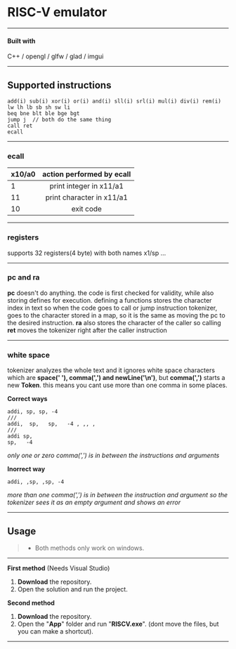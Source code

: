 # RISC-V emulator
---

#### Built with
C++ / opengl / glfw / glad / imgui

---
## Supported instructions
```
add(i) sub(i) xor(i) or(i) and(i) sll(i) srl(i) mul(i) div(i) rem(i)
lw lh lb sb sh sw li
beq bne blt ble bge bgt 
jump j  // both do the same thing
call ret
ecall
````
---
### ecall
| x10/a0 | action performed by ecall | 
| :---   |         :----:            |
| 1      |  print integer in x11/a1  |
| 11     | print character in x11/a1 |
| 10     |       exit code           | 
---

### registers
supports 32 registers(4 byte) with both names x1/sp ...

---

### pc and ra
**pc** doesn't do anything. the code is first checked for validity, while also storing defines for execution. defining a functions stores the character index in text so when the code goes to call or jump instruction tokenizer, goes to the character stored in a map, so it is the same as moving the pc to the desired instruction. **ra** also stores the character of the caller so calling **ret** moves the tokenizer right after the caller instruction

---

### white space
tokenizer analyzes the whole text and it ignores white space characters which are **space(' '), comma(',') and newLine('\n')**, but **comma(',')** starts a new **Token**. this means you cant use more than one comma in some places.

**Correct ways**
```
addi, sp, sp, -4
///
addi,  sp,   sp,   -4 , ,, ,
///
addi sp,
sp,   -4
```
*only one or zero comma(',') is in between the instructions and arguments*

**Inorrect way**
```
addi, ,sp, ,sp, -4
```
*more than one comma(',') is in between the instruction and argument so the tokenizer sees it as an empty argument and shows an error*

---

## Usage

> - Both methods only work on windows.
---
**First method** (Needs Visual Studio)
1. **Download** the repository.
2. Open the solution and run the project.

**Second method**
1. **Download** the repository.
2. Open the "**App**" folder and run "**RISCV.exe**". (dont move the files, but you can make a shortcut).
---
